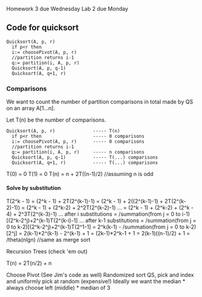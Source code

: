 Homework 3 due Wednesday
Lab 2 due Monday


## Code for quicksort

```
Quicksort(A, p, r)
  if p<r then
  i:= choosePivot(A, p, r)
  //partition returns i-1
  q:= partition(i, A, p, r)
  Quicksort(A, p, q-1)
  Quicksort(A, q+1, r)

```
### Comparisons

We want to count the number of partition comparisons in total made by QS
on an array A[1...n].

Let T(n) be the number of comparisons.

```
Quicksort(A, p, r)              ----- T(n)
  if p<r then                   ----- 0 comparisons
  i:= choosePivot(A, p, r)      ----- 0 comparisons
  //partition returns i-1       
  q:= partition(i, A, p, r)     ----- n comparisons
  Quicksort(A, p, q-1)          ----- T(...) comparisons
  Quicksort(A, q+1, r)          ----- T(...) comparisons

```
T(0) = 0
T(1) = 0
T(n) = n + 2T((n-1)/2)  //assuming n is odd

#### Solve by substitution

T(2^k - 1) = (2^k - 1) + 2T(2^(k-1)-1)
           = (2^k - 1) + 2((2^(k-1)-1) + 2T(2^(k-2)-1))
           = (2^k - 1) + (2^k-2) + 2^2T(2^(k-2)-1)
           ...
           = (2^k - 1) + (2^k-2) + (2^k - 4) + 2^3T(2^(k-3)-1)
           ... after i substitutions
           = /summation(from j = 0 to i-1)[(2^k-2^j)+2^(k-1)T(2^(k-i)-1]
           ... after k-1 substitutions
           = /summation(from j = 0 to k-2)[(2^k-2^j)+2^(k-1)T(2^1-1]
           = 2^k(k-1) - /summation(from j = 0 to k-2)[2^j] 
           = 2(k-1)*2^(k-1) - 2^(k-1) + 1
           = (2k-1)*2^k-1 + 1
           = 2(k-1)((n-1)/2) + 1 = /theta(nlgn) //same as merge sort

Recursion Trees (check 'em out)

T(n) = 2T(n/2) + n

Choose Pivot (See Jim's code as well)
  Randomized sort QS, pick and index and uniformly pick at random (expensive!)
  Ideally we want the median
    * always choose left (middle)
    * median of 3 
